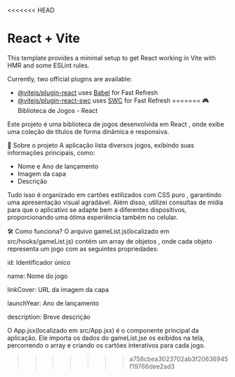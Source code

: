 <<<<<<< HEAD
# React + Vite

This template provides a minimal setup to get React working in Vite with HMR and some ESLint rules.

Currently, two official plugins are available:

- [@vitejs/plugin-react](https://github.com/vitejs/vite-plugin-react/blob/main/packages/plugin-react/README.md) uses [Babel](https://babeljs.io/) for Fast Refresh
- [@vitejs/plugin-react-swc](https://github.com/vitejs/vite-plugin-react-swc) uses [SWC](https://swc.rs/) for Fast Refresh
=======
🎮 Biblioteca de Jogos - React

Este projeto é uma biblioteca de jogos desenvolvida em React , onde exibe uma coleção de títulos de forma dinâmica e responsiva.

🚀 Sobre o projeto
A aplicação lista diversos jogos, exibindo suas informações principais, como:
- Nome e Ano de lançamento
- Imagem da capa
- Descrição

Tudo isso é organizado em cartões estilizados com CSS puro , garantindo uma apresentação visual agradável. Além disso, utilizei consultas de mídia para que o aplicativo se adapte bem a diferentes dispositivos, proporcionando uma ótima experiência também no celular.

🛠️ Como funciona?
O arquivo gameList.js(localizado em src/hooks/gameList.js) contém um array de objetos , onde cada objeto representa um jogo com as seguintes propriedades:

id: Identificador único

name: Nome do jogo

linkCover: URL da imagem da capa

launchYear: Ano de lançamento

description: Breve descrição

O App.jsx(localizado em src/App.jsx) é o componente principal da aplicação. Ele importa os dados do gameList.jse os exibidos na tela, percorrendo o array e criando os cartões interativos para cada jogo.
>>>>>>> a758cbea3023702ab3f20636945f19766dee2ad3
